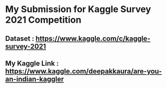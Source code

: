 # My Submission for Kaggle Survey 2021 Competition 

## Dataset : https://www.kaggle.com/c/kaggle-survey-2021

## My Kaggle Link : https://www.kaggle.com/deepakkaura/are-you-an-indian-kaggler

